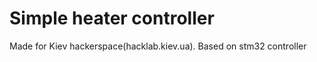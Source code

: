 Simple heater controller
========================
Made for Kiev hackerspace(hacklab.kiev.ua). Based on stm32 controller
